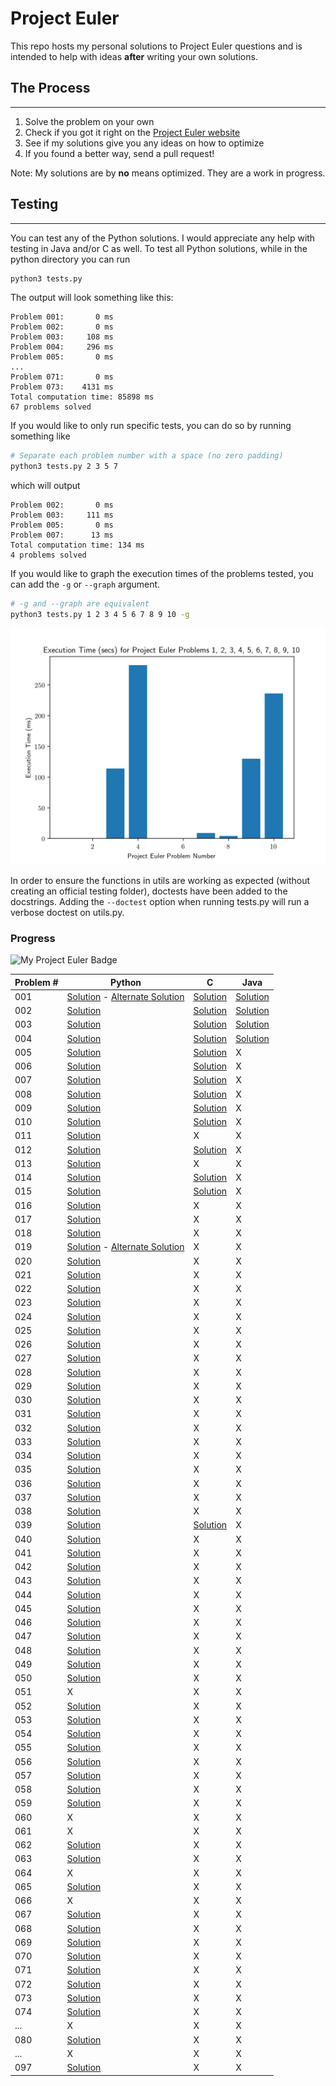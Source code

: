 # Project Euler

This repo hosts my personal solutions to Project Euler questions and is intended to help with ideas **after** writing your own solutions.

## The Process
---------------
1. Solve the problem on your own
2. Check if you got it right on the [Project Euler website](https://projecteuler.net)
3. See if my solutions give you any ideas on how to optimize
4. If you found a better way, send a pull request!


Note: My solutions are by **no** means optimized. They are a work in progress.

## Testing
----------
You can test any of the Python solutions. I would appreciate any help with testing in Java and/or C as well. To test all Python solutions, while in the python directory you can run

```sh
python3 tests.py
```

The output will look something like this:
```
Problem 001:       0 ms
Problem 002:       0 ms
Problem 003:     108 ms
Problem 004:     296 ms
Problem 005:       0 ms
...
Problem 071:       0 ms
Problem 073:    4131 ms
Total computation time: 85898 ms
67 problems solved
```

If you would like to only run specific tests, you can do so by running something like
```sh
# Separate each problem number with a space (no zero padding)
python3 tests.py 2 3 5 7
```

which will output

```
Problem 002:       0 ms
Problem 003:     111 ms
Problem 005:       0 ms
Problem 007:      13 ms
Total computation time: 134 ms
4 problems solved
```

If you would like to graph the execution times of the problems tested, you can add the `-g` or `--graph` argument.

```sh
# -g and --graph are equivalent
python3 tests.py 1 2 3 4 5 6 7 8 9 10 -g
```

![Tests with graph](/tests_graph.png)

In order to ensure the functions in utils are working as expected (without creating an official testing folder), doctests have been added to the docstrings. Adding the `--doctest` option when running tests.py will run a verbose doctest on utils.py.

### Progress
![My Project Euler Badge](https://projecteuler.net/profile/jackmoody11.png)


| Problem # | Python | C | Java |
| ------ | ------ | - | ---- |
| 001 | [Solution](/python/p001.py) - [Alternate Solution](/python/p001_alt.py)  | [Solution](/c/p001.c) | [Solution](/java/p001.java) |
| 002 | [Solution](/python/p002.py) | [Solution](/c/p002.c) | [Solution](/java/p002.java) |
| 003 | [Solution](/python/p003.py) | [Solution](/c/p003.c) | [Solution](/java/p003.java) |
| 004 | [Solution](/python/p004.py) | [Solution](/c/p004.c) | [Solution](/java/p004.java) |
| 005 | [Solution](/python/p005.py) | [Solution](/c/p005.c) | X |
| 006 | [Solution](/python/p006.py) | [Solution](/c/p006.c) | X |
| 007 | [Solution](/python/p007.py) | [Solution](/c/p007.c) | X |
| 008 | [Solution](/python/p008.py) | [Solution](/c/p008.c) | X |
| 009 | [Solution](/python/p009.py) | [Solution](/c/p009.c) | X |
| 010 | [Solution](/python/p010.py) | [Solution](/c/p010.c) | X |
| 011 | [Solution](/python/p011.py) | X | X |
| 012 | [Solution](/python/p012.py) | [Solution](/c/p012.c) | X |
| 013 | [Solution](/python/p013.py) | X | X |
| 014 | [Solution](/python/p014.py) | [Solution](/c/p014.c) | X |
| 015 | [Solution](/python/p015.py) | [Solution](/c/p015.c) | X |
| 016 | [Solution](/python/p016.py) | X | X |
| 017 | [Solution](/python/p017.py) | X | X |
| 018 | [Solution](/python/p018.py) | X | X |
| 019 | [Solution](/python/p019.py) - [Alternate Solution](/python/p019_alt.py) | X | X |
| 020 | [Solution](/python/p020.py) | X | X |
| 021 | [Solution](/python/p021.py) | X | X |
| 022 | [Solution](/python/p022.py) | X | X |
| 023 | [Solution](/python/p023.py) | X | X |
| 024 | [Solution](/python/p024.py) | X | X |
| 025 | [Solution](/python/p025.py) | X | X |
| 026 | [Solution](/python/p026.py) | X | X |
| 027 | [Solution](/python/p027.py) | X | X |
| 028 | [Solution](/python/p028.py) | X | X |
| 029 | [Solution](/python/p029.py) | X | X |
| 030 | [Solution](/python/p030.py) | X | X |
| 031 | [Solution](/python/p031.py) | X | X |
| 032 | [Solution](/python/p032.py) | X | X |
| 033 | [Solution](/python/p033.py) | X | X |
| 034 | [Solution](/python/p034.py) | X | X |
| 035 | [Solution](/python/p035.py) | X | X |
| 036 | [Solution](/python/p036.py) | X | X |
| 037 | [Solution](/python/p037.py) | X | X |
| 038 | [Solution](/python/p038.py) | X | X |
| 039 | [Solution](/python/p039.py) | [Solution](/c/p039.c) | X |
| 040 | [Solution](/python/p040.py) | X | X |
| 041 | [Solution](/python/p041.py) | X | X |
| 042 | [Solution](/python/p042.py) | X | X |
| 043 | [Solution](/python/p043.py) | X | X |
| 044 | [Solution](/python/p044.py) | X | X |
| 045 | [Solution](/python/p045.py) | X | X |
| 046 | [Solution](/python/p046.py) | X | X |
| 047 | [Solution](/python/p047.py) | X | X |
| 048 | [Solution](/python/p048.py) | X | X |
| 049 | [Solution](/python/p049.py) | X | X |
| 050 | [Solution](/python/p050.py) | X | X |
| 051 | X | X | X |
| 052 | [Solution](/python/p052.py) | X | X |
| 053 | [Solution](/python/p053.py) | X | X |
| 054 | [Solution](/python/p054.py) | X | X |
| 055 | [Solution](/python/p055.py) | X | X |
| 056 | [Solution](/python/p056.py) | X | X |
| 057 | [Solution](/python/p057.py) | X | X |
| 058 | [Solution](/python/p058.py) | X | X |
| 059 | [Solution](/python/p059.py) | X | X |
| 060 | X | X | X |
| 061 | X | X | X |
| 062 | [Solution](/python/p062.py) | X | X |
| 063 | [Solution](/python/p063.py) | X | X |
| 064 | X | X | X |
| 065 | [Solution](/python/p065.py) | X | X |
| 066 | X | X | X |
| 067 | [Solution](/python/p067.py) | X | X |
| 068 | [Solution](/python/p068.py) | X | X |
| 069 | [Solution](/python/p069.py) | X | X |
| 070 | [Solution](/python/p070.py) | X | X |
| 071 | [Solution](/python/p071.py) | X | X |
| 072 | [Solution](/python/p072.py) | X | X |
| 073 | [Solution](/python/p073.py) | X | X |
| 074 | [Solution](/python/p074.py) | X | X |
| ... | X | X | X |
| 080 | [Solution](/python/p080.py) | X | X |
| ... | X | X | X |
| 097 | [Solution](/python/p097.py) | X | X |

